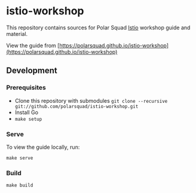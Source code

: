 # istio-workshop
This repository contains sources for Polar Squad [Istio]() workshop guide and material.

View the guide from [https://polarsquad.github.io/istio-workshop](https://polarsquad.github.io/istio-workshop)

## Development

### Prerequisites
- Clone this repository with submodules `git clone --recursive git://github.com/polarsquad/istio-workshop.git`
- Install Go
- `make setup`

### Serve
To view the guide locally, run:
```shell
make serve
```

### Build
```shell
make build
```

